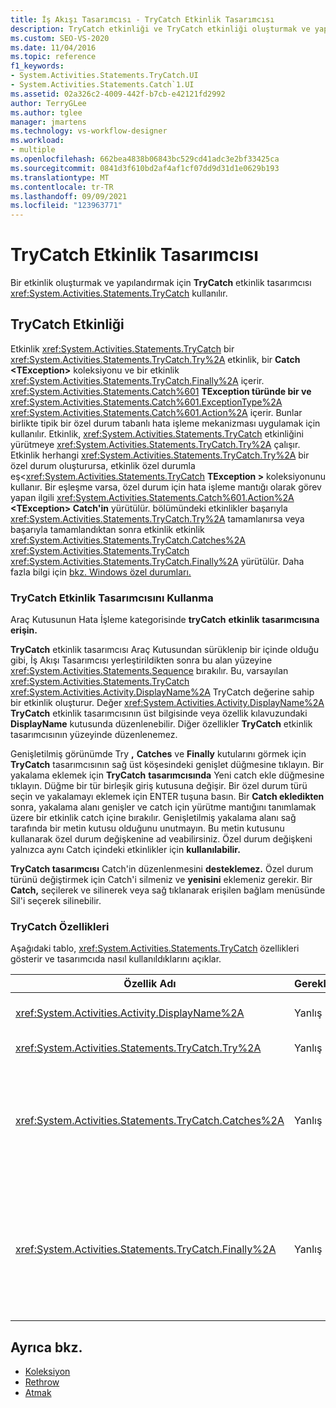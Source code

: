 ```yaml
---
title: İş Akışı Tasarımcısı - TryCatch Etkinlik Tasarımcısı
description: TryCatch etkinliği ve TryCatch etkinliği oluşturmak ve yapılandırmak için TryCatch etkinlik tasarımcısını nasıl kullanabileceğiniz hakkında bilgi edinmek.
ms.custom: SEO-VS-2020
ms.date: 11/04/2016
ms.topic: reference
f1_keywords:
- System.Activities.Statements.TryCatch.UI
- System.Activities.Statements.Catch`1.UI
ms.assetid: 02a326c2-4009-442f-b7cb-e42121fd2992
author: TerryGLee
ms.author: tglee
manager: jmartens
ms.technology: vs-workflow-designer
ms.workload:
- multiple
ms.openlocfilehash: 662bea4838b06843bc529cd41adc3e2bf33425ca
ms.sourcegitcommit: 0841d3f610bd2af4af1cf07dd9d31d1e0629b193
ms.translationtype: MT
ms.contentlocale: tr-TR
ms.lasthandoff: 09/09/2021
ms.locfileid: "123963771"
---
```

# <a name="trycatch-activity-designer"></a>TryCatch Etkinlik Tasarımcısı

Bir etkinlik oluşturmak ve yapılandırmak için **TryCatch** etkinlik tasarımcısı <xref:System.Activities.Statements.TryCatch> kullanılır.

## <a name="the-trycatch-activity"></a>TryCatch Etkinliği
 Etkinlik <xref:System.Activities.Statements.TryCatch> bir <xref:System.Activities.Statements.TryCatch.Try%2A> etkinlik, bir **Catch \<TException>** koleksiyonu ve bir etkinlik <xref:System.Activities.Statements.TryCatch.Finally%2A> içerir. <xref:System.Activities.Statements.Catch%601> **TException türünde bir ve** <xref:System.Activities.Statements.Catch%601.ExceptionType%2A> <xref:System.Activities.Statements.Catch%601.Action%2A> içerir. Bunlar birlikte tipik bir özel durum tabanlı hata işleme mekanizması uygulamak için kullanılır. Etkinlik, <xref:System.Activities.Statements.TryCatch> etkinliğini yürütmeye <xref:System.Activities.Statements.TryCatch.Try%2A> çalışır. Etkinlik herhangi <xref:System.Activities.Statements.TryCatch.Try%2A> bir özel durum oluşturursa, etkinlik özel durumla eş<<xref:System.Activities.Statements.TryCatch> **TException \>** koleksiyonunu kullanır. Bir eşleşme varsa, özel durum için hata işleme mantığı olarak görev yapan ilgili <xref:System.Activities.Statements.Catch%601.Action%2A> **\<TException> Catch'in** yürütülür. bölümündeki etkinlikler başarıyla <xref:System.Activities.Statements.TryCatch.Try%2A> tamamlanırsa veya başarıyla tamamlandıktan sonra etkinlik etkinlik <xref:System.Activities.Statements.TryCatch.Catches%2A> <xref:System.Activities.Statements.TryCatch> <xref:System.Activities.Statements.TryCatch.Finally%2A> yürütülür. Daha fazla bilgi için [bkz. Windows özel durumları.](/dotnet/framework/windows-workflow-foundation/exceptions)

### <a name="using-the-trycatch-activity-designer"></a>TryCatch Etkinlik Tasarımcısını Kullanma

Araç Kutusunun Hata İşleme kategorisinde **tryCatch** **etkinlik** **tasarımcısına erişin.**

**TryCatch** etkinlik tasarımcısı Araç Kutusundan  sürüklenip bir içinde olduğu gibi, İş Akışı Tasarımcısı yerleştirildikten sonra bu alan yüzeyine <xref:System.Activities.Statements.Sequence> bırakılır. Bu, varsayılan <xref:System.Activities.Statements.TryCatch> <xref:System.Activities.Activity.DisplayName%2A> TryCatch değerine sahip bir etkinlik oluşturur. Değer <xref:System.Activities.Activity.DisplayName%2A> **TryCatch** etkinlik tasarımcısının üst bilgisinde veya özellik kılavuzundaki **DisplayName** kutusunda düzenlenebilir. Diğer özellikler **TryCatch** etkinlik tasarımcısının yüzeyinde düzenlenemez.

Genişletilmiş görünümde Try **,** **Catches** ve **Finally** kutularını görmek için **TryCatch** tasarımcısının sağ üst köşesindeki genişlet düğmesine tıklayın. Bir yakalama eklemek için **TryCatch** **tasarımcısında** Yeni catch ekle düğmesine tıklayın. Düğme bir tür birleşik giriş kutusuna değişir. Bir özel durum türü seçin ve yakalamayı eklemek için ENTER tuşuna basın. Bir **Catch ekledikten** sonra, yakalama alanı genişler ve catch için yürütme mantığını tanımlamak üzere bir etkinlik catch içine bırakılır. Genişletilmiş yakalama alanı sağ tarafında bir metin kutusu olduğunu unutmayın. Bu metin kutusunu kullanarak özel durum değişkenine ad veabilirsiniz. Özel durum değişkeni yalnızca aynı Catch içindeki etkinlikler için **kullanılabilir.**

**TryCatch tasarımcısı** Catch'in düzenlenmesini **desteklemez.** Özel durum türünü değiştirmek için Catch'i silmeniz ve **yenisini** eklemeniz gerekir. Bir **Catch,** seçilerek ve silinerek veya sağ  tıklanarak erişilen bağlam menüsünde Sil'i seçerek silinebilir.

### <a name="the-trycatch-properties"></a>TryCatch Özellikleri

Aşağıdaki tablo, <xref:System.Activities.Statements.TryCatch> özellikleri gösterir ve tasarımcıda nasıl kullanıldıklarını açıklar.

|Özellik Adı|Gerekli|Kullanım|
|-|--------------|-|
|<xref:System.Activities.Activity.DisplayName%2A>|Yanlış|Etkinliğin isteğe bağlı kolay adını <xref:System.Activities.Statements.TryCatch> belirtir. Varsayılan değer TryCatch'tir.|
|<xref:System.Activities.Statements.TryCatch.Try%2A>|Yanlış|Etkinlik ilk kez yürütülürken <xref:System.Activities.Statements.TryCatch> yürütülür.|
|<xref:System.Activities.Statements.TryCatch.Catches%2A>|Yanlış|Etkinlik bir **özel** durum lendiğinde denetlenen <xref:System.Activities.Statements.TryCatch.Try%2A> Catch öğelerinin koleksiyonu.<br /><br /> en az bir etkinlik eklemeniz veya <xref:System.Activities.Statements.TryCatch.Catches%2A> blokta bir etkinlik eklemeniz <xref:System.Activities.Statements.TryCatch.Finally%2A> gerekir.|
|<xref:System.Activities.Statements.TryCatch.Finally%2A>|Yanlış|koleksiyonda ve gerekli etkinlikler <xref:System.Activities.Statements.TryCatch.Try%2A> yürütmeyi tamamlandıktan sonra <xref:System.Activities.Statements.TryCatch.Catches%2A> yürütülecek etkinlik.<br /><br /> en az bir etkinlik eklemeniz veya <xref:System.Activities.Statements.TryCatch.Catches%2A> blokta bir etkinlik eklemeniz <xref:System.Activities.Statements.TryCatch.Finally%2A> gerekir.|

## <a name="see-also"></a>Ayrıca bkz.

- [Koleksiyon](../workflow-designer/collection-activity-designers.md)
- [Rethrow](../workflow-designer/rethrow-activity-designer.md)
- [Atmak](../workflow-designer/throw-activity-designer.md)
